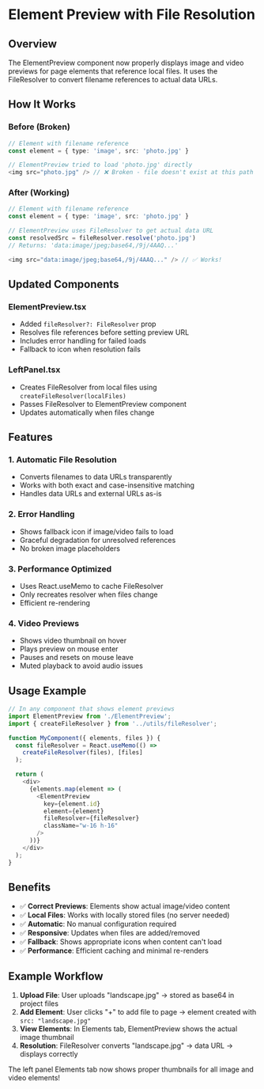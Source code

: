 # Element Preview with File Resolution

## Overview
The ElementPreview component now properly displays image and video previews for page elements that reference local files. It uses the FileResolver to convert filename references to actual data URLs.

## How It Works

### Before (Broken)
```typescript
// Element with filename reference
const element = { type: 'image', src: 'photo.jpg' }

// ElementPreview tried to load 'photo.jpg' directly
<img src="photo.jpg" /> // ❌ Broken - file doesn't exist at this path
```

### After (Working)
```typescript
// Element with filename reference  
const element = { type: 'image', src: 'photo.jpg' }

// ElementPreview uses FileResolver to get actual data URL
const resolvedSrc = fileResolver.resolve('photo.jpg') 
// Returns: 'data:image/jpeg;base64,/9j/4AAQ...'

<img src="data:image/jpeg;base64,/9j/4AAQ..." /> // ✅ Works!
```

## Updated Components

### ElementPreview.tsx
- Added `fileResolver?: FileResolver` prop
- Resolves file references before setting preview URL
- Includes error handling for failed loads
- Fallback to icon when resolution fails

### LeftPanel.tsx  
- Creates FileResolver from local files using `createFileResolver(localFiles)`
- Passes FileResolver to ElementPreview component
- Updates automatically when files change

## Features

### 1. Automatic File Resolution
- Converts filenames to data URLs transparently
- Works with both exact and case-insensitive matching
- Handles data URLs and external URLs as-is

### 2. Error Handling
- Shows fallback icon if image/video fails to load
- Graceful degradation for unresolved references
- No broken image placeholders

### 3. Performance Optimized
- Uses React.useMemo to cache FileResolver
- Only recreates resolver when files change
- Efficient re-rendering

### 4. Video Previews
- Shows video thumbnail on hover
- Plays preview on mouse enter
- Pauses and resets on mouse leave
- Muted playback to avoid audio issues

## Usage Example

```typescript
// In any component that shows element previews
import ElementPreview from './ElementPreview';
import { createFileResolver } from '../utils/fileResolver';

function MyComponent({ elements, files }) {
  const fileResolver = React.useMemo(() => 
    createFileResolver(files), [files]
  );

  return (
    <div>
      {elements.map(element => (
        <ElementPreview 
          key={element.id}
          element={element}
          fileResolver={fileResolver}
          className="w-16 h-16"
        />
      ))}
    </div>
  );
}
```

## Benefits

- ✅ **Correct Previews**: Elements show actual image/video content
- ✅ **Local Files**: Works with locally stored files (no server needed)
- ✅ **Automatic**: No manual configuration required
- ✅ **Responsive**: Updates when files are added/removed
- ✅ **Fallback**: Shows appropriate icons when content can't load
- ✅ **Performance**: Efficient caching and minimal re-renders

## Example Workflow

1. **Upload File**: User uploads "landscape.jpg" → stored as base64 in project files
2. **Add Element**: User clicks "+" to add file to page → element created with `src: "landscape.jpg"`
3. **View Elements**: In Elements tab, ElementPreview shows the actual image thumbnail
4. **Resolution**: FileResolver converts "landscape.jpg" → data URL → displays correctly

The left panel Elements tab now shows proper thumbnails for all image and video elements!